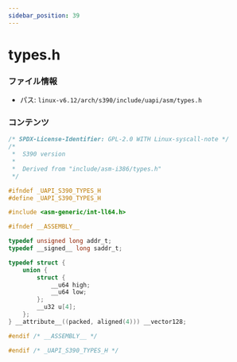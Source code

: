```yaml
---
sidebar_position: 39
---
```

# types.h

### ファイル情報

- パス: `linux-v6.12/arch/s390/include/uapi/asm/types.h`

### コンテンツ

```h
/* SPDX-License-Identifier: GPL-2.0 WITH Linux-syscall-note */
/*
 *  S390 version
 *
 *  Derived from "include/asm-i386/types.h"
 */

#ifndef _UAPI_S390_TYPES_H
#define _UAPI_S390_TYPES_H

#include <asm-generic/int-ll64.h>

#ifndef __ASSEMBLY__

typedef unsigned long addr_t;
typedef __signed__ long saddr_t;

typedef struct {
	union {
		struct {
			__u64 high;
			__u64 low;
		};
		__u32 u[4];
	};
} __attribute__((packed, aligned(4))) __vector128;

#endif /* __ASSEMBLY__ */

#endif /* _UAPI_S390_TYPES_H */

```
